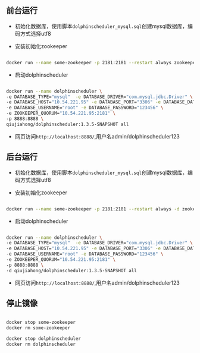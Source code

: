 

## 前台运行 


* 初始化数据库，使用脚本``dolphinscheduler_mysql.sql``创建mysql数据库，编码方式选择utf8

* 安装初始化zookeeper

```bash 

docker run --name some-zookeeper -p 2181:2181 --restart always zookeeper:3.6.2

```


* 启动dolphinscheduler

```bash 

docker run --name dolphinscheduler \
-e DATABASE_TYPE="mysql"  -e DATABASE_DRIVER="com.mysql.jdbc.Driver" \
-e DATABASE_HOST="10.54.221.95" -e DATABASE_PORT="3306" -e DATABASE_DATABASE="ds" \
-e DATABASE_USERNAME="root" -e DATABASE_PASSWORD="123456" \
-e ZOOKEEPER_QUORUM="10.54.221.95:2181" \
-p 8888:8888 \
qiujiahong/dolphinscheduler:1.3.5-SNAPSHOT all

```

* 网页访问``http://localhost:8888/``,用户名admin/dolphinscheduler123




## 后台运行



* 初始化数据库，使用脚本``dolphinscheduler_mysql.sql``创建mysql数据库，编码方式选择utf8
  
* 安装初始化zookeeper

```bash 

docker run --name some-zookeeper -p 2181:2181 --restart always -d zookeeper:3.6.2

```


* 启动dolphinscheduler

```bash 

docker run --name dolphinscheduler \
-e DATABASE_TYPE="mysql"  -e DATABASE_DRIVER="com.mysql.jdbc.Driver" \
-e DATABASE_HOST="10.54.221.95" -e DATABASE_PORT="3306" -e DATABASE_DATABASE="ds" \
-e DATABASE_USERNAME="root" -e DATABASE_PASSWORD="123456" \
-e ZOOKEEPER_QUORUM="10.54.221.95:2181" \
-p 8888:8888 \
-d qiujiahong/dolphinscheduler:1.3.5-SNAPSHOT all

```

* 网页访问``http://localhost:8888/``,用户名admin/dolphinscheduler123


<!-- 
```bash 

# docker run --name some-zookeeper --restart always -d zookeepers
docker run --name some-zookeeper -p 2181:2181 --restart always -d zookeeper:3.6.2s


docker run -dit --name dolphinscheduler \
-e DATABASE_TYPE="mysql"  -e DATABASE_DRIVER="com.mysql.jdbc.Driver" \
-e DATABASE_HOST="127.0.0.1" -e DATABASE_PORT="3306" -e DATABASE_DATABASE="ds" \
-e DATABASE_USERNAME="root" -e DATABASE_PASSWORD="123456" \
-p 8888:8888 \
qiujiahong/dolphinscheduler:1.3.4 all

``` -->




## 停止镜像

```bash 

docker stop some-zookeeper
docker rm some-zookeeper

docker stop dolphinscheduler
docker rm dolphinscheduler 


```